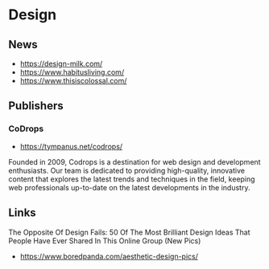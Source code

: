 # Design

## News

* https://design-milk.com/
* https://www.habitusliving.com/
* https://www.thisiscolossal.com/

## Publishers

### CoDrops

* https://tympanus.net/codrops/

Founded in 2009, Codrops is a destination for web design and development enthusiasts. Our team is dedicated to providing high-quality, innovative content that explores the latest trends and techniques in the field, keeping web professionals up-to-date on the latest developments in the industry.


## Links

The Opposite Of Design Fails: 50 Of The Most Brilliant Design Ideas That People Have Ever Shared In This Online Group (New Pics)

* https://www.boredpanda.com/aesthetic-design-pics/



